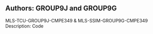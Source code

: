 ## Authors: GROUP9J and GROUP9G
MLS-TCU-GROUP9J-CMPE349 & MLS-SSIM-GROUP9G-CMPE349
Description: Code 

